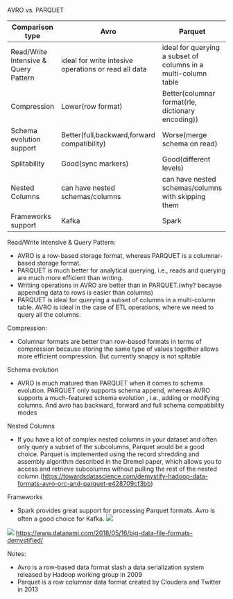 AVRO vs. PARQUET


|Comparison type| Avro  | Parquet |
| ------------- | ------------- | ------------- |
| Read/Write Intensive & Query Pattern| ideal for write intesive operations or read all data  | ideal for querying a subset of columns in a multi-column table  |
| Compression| Lower(row format)  | Better(columnar format(rle, dictionary encoding))  |
| Schema evolution support | Better(full,backward,forward compatibility) | Worse(merge schema on read)  |
| Splitability | Good(sync markers) | Good(different levels)  |
| Nested Columns | can have nested schemas/columns | can have nested schemas/columns with skipping them   |
| Frameworks support | Kafka | Spark   |

Read/Write Intensive & Query Pattern:
- AVRO is a row-based storage format, whereas PARQUET is a columnar-based storage format.
- PARQUET is much better for analytical querying, i.e., reads and querying are much more efficient than writing.
- Writiing operations in AVRO are better than in PARQUET.(why? becayse appending data to rows is easier than columns)
- PARQUET is ideal for querying a subset of columns in a multi-column table. AVRO is ideal in the case of ETL operations, where we need to query all the columns.

Compression:
- Columnar formats are better than row-based formats in terms of compression because storing the same type of values together allows more efficient compression. But currently snappy is not spltable

Schema evolution
- AVRO is much matured than PARQUET when it comes to schema evolution. PARQUET only supports schema append, whereas AVRO supports a much-featured schema evolution
, i.e., adding or modifying columns. And avro has backward, forward and full schema compatibility modes

Nested Columns
- If you have a lot of complex nested columns in your dataset and often only query a subset of the subcolumns, Parquet would be a good choice. Parquet is implemented using the record shredding and assembly algorithm described in the Dremel paper, which allows you to access and retrieve subcolumns without pulling the rest of the nested column.(https://towardsdatascience.com/demystify-hadoop-data-formats-avro-orc-and-parquet-e428709cf3bb)

Frameworks
- Spark provides great support for processing Parquet formats. Avro is often a good choice for Kafka.
[<img src="[http://www.google.com.au/images/nav_logo7.png](https://2s7gjr373w3x22jf92z99mgm5w-wpengine.netdna-ssl.com/wp-content/uploads/2018/05/Nexla-File-Format.png)">](http://google.com.au/)

[<img src="https://2s7gjr373w3x22jf92z99mgm5w-wpengine.netdna-ssl.com/wp-content/uploads/2018/05/Nexla-File-Format.png">](https://2s7gjr373w3x22jf92z99mgm5w-wpengine.netdna-ssl.com/wp-content/uploads/2018/05/Nexla-File-Format.png)
https://www.datanami.com/2018/05/16/big-data-file-formats-demystified/

Notes:
- Avro is a row-based data format slash a data serialization system released by Hadoop working group in 2009
- Parquet is a row columnar data format created by Cloudera and Twitter in 2013
